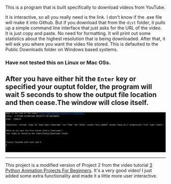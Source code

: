 This is a program that is built specifically to download videos from YouTube.

It is interactive, so all you really need is the link. I don't know if the .exe file will
make it into Github. But if you download that from the `dist` folder, it pulls up a simple command line interface
that just asks for the URL of the video. It is just copy and paste. No need for formatting.
It will print out some statistics about the highest resolution that is being downloaded.
After that, it will ask you where you want the video file stored. This is defaulted to 
the Public Downloads folder on Windows based systems. 
### Have not tested this on Linux or Mac OSs.
After you have either hit the `Enter` key or specified your ouptut folder, the program
will wait 5 seconds to show the output file location and then cease.The window will close 
itself. 
---

![img_1.png](img_1.png)

---
This project is a modified version of Project 2 from the video tutorial [3 Python Animation
Projects For Beginners](https://www.youtube.com/watch?v=vEQ8CXFWLZU). It's a very good video!
I just added some extra functionality and made it a little more user interactive.